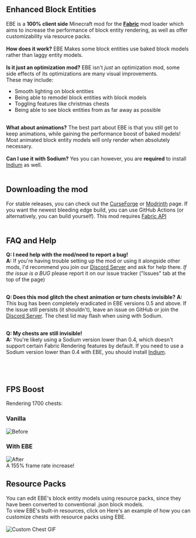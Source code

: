 ## Enhanced Block Entities

EBE is a **100% client side** Minecraft mod for the **[Fabric](https://fabricmc.net/use/)** mod loader which aims to increase the performance of block entity rendering, as well as offer customizability via resource packs. <br/><br/>
**How does it work?** EBE Makes some block entities use baked block models rather than laggy entity models. <br/><br/>
**Is it just an optimization mod?** EBE isn't *just* an optimization mod, some side effects of its optimizations are many visual improvements. <br/>
These may include:
- Smooth lighting on block entities
- Being able to remodel block entities with block models
- Toggling features like christmas chests
- Being able to see block entities from as far away as possible
<br/><br/>

**What about animations?** The best part about EBE is that you still get to keep animations, while gaining the performance boost of baked models! Most animated block entity models will only render when absolutely necessary. <br/><br/>
**Can I use it with Sodium?** Yes you can however, you are **required** to install [Indium](https://modrinth.com/mod/indium) as well. <br/><br/> 

## Downloading the mod

For stable releases, you can check out the [CurseForge](https://www.curseforge.com/minecraft/mc-mods/enhanced-block-entities) or [Modrinth](https://modrinth.com/mod/OVuFYfre) page. If you want the newest bleeding edge build, you can use GitHub Actions (or alternatively, you can build yourself). This mod requires [Fabric API](https://modrinth.com/mod/fabric-api) <br/><br/>

## FAQ and Help

**Q: I need help with the mod/need to report a bug!** <br/>
**A:** If you're having trouble setting up the mod or using it alongside other mods, I'd recommend you join our [Discord Server](https://discord.gg/7Aw3y4RtY9) and ask for help there. *If the issue is a BUG* please report it on our issue tracker ("Issues" tab at the top of the page)<br/><br/>

**Q: Does this mod glitch the chest animation or turn chests invisible?**
**A:** This bug has been completely eradicated in EBE versions 0.5 and above. If the issue still persists (it shouldn't), leave an issue on GitHub or join the [Discord Server](https://discord.gg/7Aw3y4RtY9). The chest lid may flash when using with Sodium. <br/><br/>

**Q: My chests are still invisible!** <br/>
**A:** You're likely using a Sodium version lower than 0.4, which doesn't support certain Fabric Rendering features by default. If you need to use a Sodium version lower than 0.4 with EBE, you should install [Indium](https://modrinth.com/mod/indium). <br/><br/>
<br/><br/>

## FPS Boost
Rendering 1700 chests:
### Vanilla
![Before](https://github.com/FoundationGames/EnhancedBlockEntities/raw/116_indev/img/before.png)
### With EBE
![After](https://github.com/FoundationGames/EnhancedBlockEntities/raw/116_indev/img/after.png) <br/>
A 155% frame rate increase!

## Resource Packs
You can edit EBE's block entity models using resource packs, since they have been converted to conventional .json block models. <br/>
To view EBE's built-in resources, click on 
Here's an example of how you can customize chests with resource packs using EBE. <br/><br/>
![Custom Chest GIF](https://user-images.githubusercontent.com/55095883/112942134-f67fe780-912f-11eb-8b11-cf316544c22b.gif)
